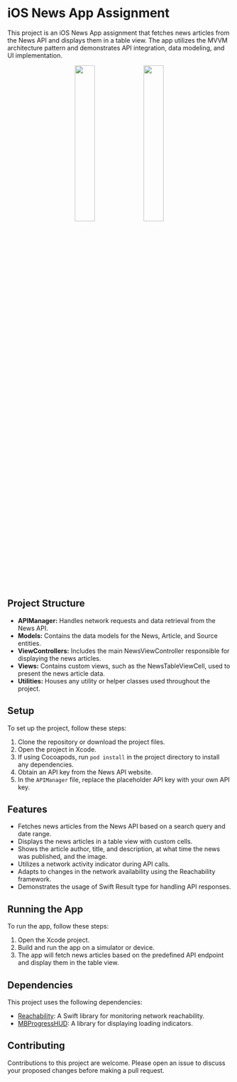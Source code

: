 # iOS News App Assignment

This project is an iOS News App assignment that fetches news articles from the News API and displays them in a table view. The app utilizes the MVVM architecture pattern and demonstrates API integration, data modeling, and UI implementation.

<p align="center">

 <img src="https://github.com/Sumayya07/SenpiperAssignment/assets/95580926/bddd543b-2094-4071-976c-d4764989cc3f.png" width="30%">
 <img src="https://github.com/Sumayya07/SenpiperAssignment/assets/95580926/7f118e46-9fda-458f-8de4-0ddebcf811f6.png" width="30%">
 
</p>

## Project Structure

- **APIManager:** Handles network requests and data retrieval from the News API.
- **Models:** Contains the data models for the News, Article, and Source entities.
- **ViewControllers:** Includes the main NewsViewController responsible for displaying the news articles.
- **Views:** Contains custom views, such as the NewsTableViewCell, used to present the news article data.
- **Utilities:** Houses any utility or helper classes used throughout the project.

## Setup

To set up the project, follow these steps:

1. Clone the repository or download the project files.
2. Open the project in Xcode.
3. If using Cocoapods, run `pod install` in the project directory to install any dependencies.
4. Obtain an API key from the News API website.
5. In the `APIManager` file, replace the placeholder API key with your own API key.

## Features

- Fetches news articles from the News API based on a search query and date range.
- Displays the news articles in a table view with custom cells.
- Shows the article author, title, and description, at what time the news was published, and the image.
- Utilizes a network activity indicator during API calls.
- Adapts to changes in the network availability using the Reachability framework.
- Demonstrates the usage of Swift Result type for handling API responses.

## Running the App

To run the app, follow these steps:

1. Open the Xcode project.
2. Build and run the app on a simulator or device.
3. The app will fetch news articles based on the predefined API endpoint and display them in the table view.

## Dependencies

This project uses the following dependencies:

- [Reachability](https://github.com/ashleymills/Reachability.swift): A Swift library for monitoring network reachability.
- [MBProgressHUD](https://github.com/jdg/MBProgressHUD): A library for displaying loading indicators.

## Contributing

Contributions to this project are welcome. Please open an issue to discuss your proposed changes before making a pull request.


